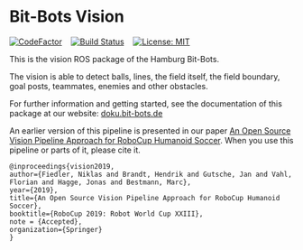 Bit-Bots Vision
===============

[![CodeFactor](https://www.codefactor.io/repository/github/bit-bots/bitbots_vision/badge)](https://www.codefactor.io/repository/github/bit-bots/bitbots_vision)
&nbsp;&nbsp;
[![Build Status](http://ci.bit-bots.de/buildStatus/icon?job=Bit-Bots%2Fbitbots_vision%2Fmaster)](http://ci.bit-bots.de/job/Bit-Bots/job/bitbots_vision/job/master/)
&nbsp;&nbsp;
[![License: MIT](https://img.shields.io/badge/License-MIT-blue.svg)](LICENSE)

This is the vision ROS package of the Hamburg Bit-Bots.

The vision is able to detect balls, lines, the field itself, the field boundary, goal posts, teammates, enemies and other obstacles.

For further information and getting started, see the documentation of this package at our website: [doku.bit-bots.de](http://doku.bit-bots.de/package/bitbots_vision/latest/index.html)

An earlier version of this pipeline is presented in our paper [An Open Source Vision Pipeline Approach for RoboCup Humanoid Soccer](https://robocup.informatik.uni-hamburg.de/wp-content/uploads/2019/06/vision_paper.pdf).
When you use this pipeline or parts of it, please cite it.
```
@inproceedings{vision2019,
author={Fiedler, Niklas and Brandt, Hendrik and Gutsche, Jan and Vahl, Florian and Hagge, Jonas and Bestmann, Marc},
year={2019},
title={An Open Source Vision Pipeline Approach for RoboCup Humanoid Soccer},
booktitle={RoboCup 2019: Robot World Cup XXIII},
note = {Accepted},
organization={Springer}
}
```
